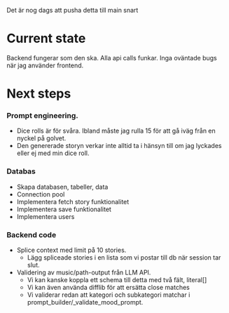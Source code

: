 Det är nog dags att pusha detta till main snart

# Current state
Backend fungerar som den ska.
Alla api calls funkar. Inga oväntade bugs när jag använder frontend.

# Next steps
### Prompt engineering.
- Dice rolls är för svåra. Ibland måste jag rulla 15 för att gå iväg från en nyckel på golvet.
- Den genererade storyn verkar inte alltid ta i hänsyn till om jag lyckades eller ej med min dice roll. 

### Databas
- Skapa databasen, tabeller, data
- Connection pool
- Implementera fetch story funktionalitet
- Implementera save funktionalitet
- Implementera users

### Backend code
- Splice context med limit på 10 stories.
    - Lägg spliceade stories i en lista som vi postar till db när session tar slut.
- Validering av music/path-output från LLM API.
    - Vi kan kanske koppla ett schema till detta med två fält, literal[]
    - Vi kan även använda difflib för att ersätta close matches
    - Vi validerar redan att kategori och subkategori matchar i prompt_builder/_validate_mood_prompt.
